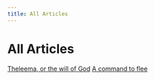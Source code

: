 ```yaml
---
title: All Articles
---
```


# All Articles

[Theleema, or the will of God](./p_Theleema.md)
[A command to flee](./p_A_Command_to_Flee.md)
